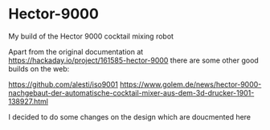 # Hector-9000
My build of the Hector 9000 cocktail mixing robot

Apart from the original documentation at https://hackaday.io/project/161585-hector-9000 there are some other good builds on the web:

https://github.com/alesti/iso9001
https://www.golem.de/news/hector-9000-nachgebaut-der-automatische-cocktail-mixer-aus-dem-3d-drucker-1901-138927.html

I decided to do some changes on the design which are doucmented here
